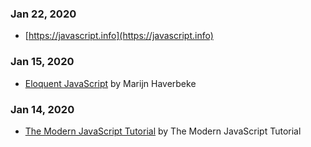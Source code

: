 ### Jan 22, 2020
- [https://javascript.info](https://javascript.info)

### Jan 15, 2020
- [Eloquent JavaScript](https://eloquentjavascript.net/index.html) by Marijn Haverbeke

### Jan 14, 2020
- [The Modern JavaScript Tutorial](https://javascript.info) by The Modern JavaScript Tutorial